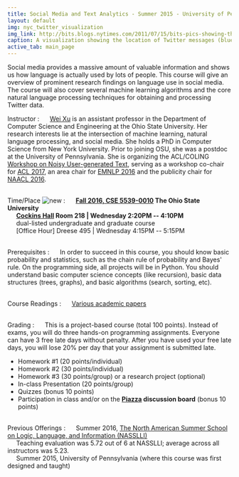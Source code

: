 ```yaml
---
title: Social Media and Text Analytics - Summer 2015 - University of Pennsylvania
layout: default
img: nyc_twitter_visualization
img_link: http://bits.blogs.nytimes.com/2011/07/15/bits-pics-showing-the-location-of-tweets-and-flickr-photos/
caption: A visualization showing the location of Twitter messages (blue) and Flickr photos (orange) in New York City by Eric Fischer
active_tab: main_page 
---
```



Social media provides a massive amount of valuable information and shows us how language is actually used by lots of people. This course will give an overview of prominent research findings on language use in social media. The course will also cover several machine learning algorithms and the core natural language processing techniques for obtaining and processing Twitter data.


Instructor
: &nbsp;&nbsp;&nbsp;&nbsp; [Wei Xu](http://cocoxu.github.io) is an assistant professor in the Department of Computer Science and Engineering at the Ohio State University. Her research interests lie at the intersection of machine learning, natural language processing, and social media. She holds a PhD in Computer Science from New York University. Prior to joining OSU, she was a postdoc at the University of Pennsylvania. She is organizing the ACL/COLING [Workshop on Noisy User-generated Text](http://noisy-text.github.io/), serving as a workshop co-chair for [ACL 2017](http://acl2017.org/), an area chair for [EMNLP 2016](http://www.emnlp2016.net/) and the publicity chair for [NAACL 2016](http://naacl.org/naacl-hlt-2016/). 


<br>Time/Place ![new](assets/img/new_1.gif) 
: &nbsp;&nbsp;&nbsp;&nbsp; **[Fall 2016, CSE 5539-0010](https://cse.osu.edu/department/courses/course-schedule) The Ohio State University** <br> &nbsp;&nbsp;&nbsp;&nbsp; **[Cockins Hall](https://www.osu.edu/map/google.php?buildingIn=063) Room 218 | Wednesday 2:20PM -- 4:10PM** 
<br> &nbsp;&nbsp;&nbsp;&nbsp; dual-listed undergraduate and graduate course
<br> &nbsp;&nbsp;&nbsp;&nbsp; [Office Hour] Dreese 495 | Wednesday 4:15PM -- 5:15PM

<br>Prerequisites
: &nbsp;&nbsp;&nbsp;&nbsp; In order to succeed in this course, you should know basic probability and statistics, such as the chain rule of probability and Bayes' rule. On the programming side, all projects will be in Python. You should understand basic computer science concepts (like recursion), basic data structures (trees, graphs), and basic algorithms (search, sorting, etc). 


<br>Course Readings
: &nbsp;&nbsp;&nbsp;&nbsp; [Various academic papers](syllabus.html)

<br>Grading
: &nbsp;&nbsp;&nbsp;&nbsp; This is a project-based course (total 100 points). Instead of exams, you will do three hands-on programming assignments. Everyone can have 3 free late days without penalty. After you have used your free late days, you will lose 20% per day that your assignment is submitted late. 

* Homework #1 (20 points/individual)
* Homework #2 (30 points/individual)
* Homework #3 (30 points/group) or a research project (optional)
* In-class Presentation (20 points/group)
* Quizzes (bonus 10 points)
* Participation in class and/or on the **[Piazza](https://piazza.com/class/ishtc5j4j6h4p9) discussion board** (bonus 10 points)


<br>Previous Offerings
: &nbsp;&nbsp;&nbsp;&nbsp; Summer 2016, [The North American Summer School on Logic, Language, and Information (NASSLLI)](http://nasslli2016.rutgers.edu/about_nasslli.html) 
<br> &nbsp;&nbsp;&nbsp;&nbsp; Teaching evaluation was 5.72 out of 6 at NASSLLI; average across all instructors was 5.23. 
<br> &nbsp;&nbsp;&nbsp;&nbsp; Summer 2015, University of Pennsylvania (where this course was first designed and taught)



